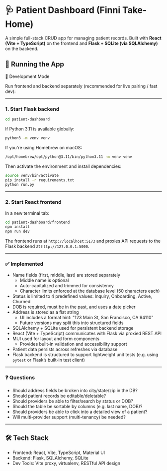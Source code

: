 # 🩺 Patient Dashboard (Finni Take-Home)

A simple full-stack CRUD app for managing patient records. Built with **React (Vite + TypeScript)** on the frontend and **Flask + SQLite (via SQLAlchemy)** on the backend.

## 🚀 Running the App

🔧 Development Mode

Run frontend and backend separately (recommended for live pairing / fast dev):

---

### 1. **Start Flask backend**

```bash
cd patient-dashboard
```

If Python 3.11 is available globally:

```bash
python3 -m venv venv
```

If you're using Homebrew on macOS:

```bash
/opt/homebrew/opt/python@3.11/bin/python3.11 -m venv venv
```

Then activate the environment and install dependencies:

```bash
source venv/bin/activate
pip install -r requirements.txt
python run.py
```

---

### 2. **Start React frontend**

In a new terminal tab:

```bash
cd patient-dashboard/frontend
npm install
npm run dev
```

The frontend runs at `http://localhost:5173` and proxies API requests to the Flask backend at `http://127.0.0.1:5000`.

---

### ✅ Implemented

- Name fields (first, middle, last) are stored separately
  - Middle name is optional
  - Auto-capitalized and trimmed for consistency
  - Character limits enforced at the database level (50 characters each)
- Status is limited to 4 predefined values: Inquiry, Onboarding, Active, Churned
- DOB is required, must be in the past, and uses a date picker
- Address is stored as a flat string
  - UI includes a format hint: "123 Main St, San Francisco, CA 94110"
  - Future versions may split this into structured fields
- SQLAlchemy + SQLite used for persistent backend storage
- React (Vite + TypeScript) communicates with Flask via proxied REST API
- MUI used for layout and form components
  - Provides built-in validation and accessibility support
- Patient data persists across refreshes via database
- Flask backend is structured to support lightweight unit tests (e.g. using `pytest` or Flask’s built-in test client)

---

### ❓ Questions

- Should address fields be broken into city/state/zip in the DB?
- Should patient records be editable/deletable?
- Should providers be able to filter/search by status or DOB?
- Should the table be sortable by columns (e.g. last name, DOB)?
- Should providers be able to click into a detailed view of a patient?
- Will multi-provider support (multi-tenancy) be needed?

---

## 🛠️ Tech Stack

- Frontend: React, Vite, TypeScript, Material UI
- Backend: Flask, SQLAlchemy, SQLite
- Dev Tools: Vite proxy, virtualenv, RESTful API design
